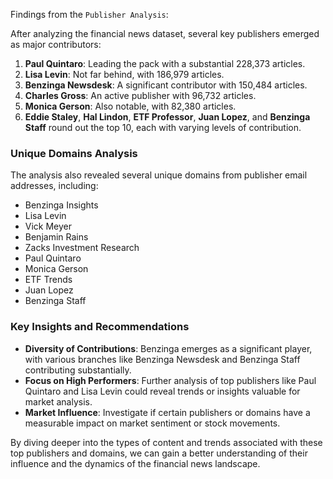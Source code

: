 Findings from the `Publisher Analysis`:

After analyzing the financial news dataset, several key publishers emerged as major contributors:

1. **Paul Quintaro**: Leading the pack with a substantial 228,373 articles.
2. **Lisa Levin**: Not far behind, with 186,979 articles.
3. **Benzinga Newsdesk**: A significant contributor with 150,484 articles.
4. **Charles Gross**: An active publisher with 96,732 articles.
5. **Monica Gerson**: Also notable, with 82,380 articles.
6. **Eddie Staley**, **Hal Lindon**, **ETF Professor**, **Juan Lopez**, and **Benzinga Staff** round out the top 10, each with varying levels of contribution.

### Unique Domains Analysis

The analysis also revealed several unique domains from publisher email addresses, including:

- Benzinga Insights
- Lisa Levin
- Vick Meyer
- Benjamin Rains
- Zacks Investment Research
- Paul Quintaro
- Monica Gerson
- ETF Trends
- Juan Lopez
- Benzinga Staff

### Key Insights and Recommendations

- **Diversity of Contributions**: Benzinga emerges as a significant player, with various branches like Benzinga Newsdesk and Benzinga Staff contributing substantially.
- **Focus on High Performers**: Further analysis of top publishers like Paul Quintaro and Lisa Levin could reveal trends or insights valuable for market analysis.
- **Market Influence**: Investigate if certain publishers or domains have a measurable impact on market sentiment or stock movements.

By diving deeper into the types of content and trends associated with these top publishers and domains, we can gain a better understanding of their influence and the dynamics of the financial news landscape.

